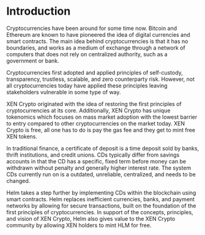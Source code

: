 # Introduction

Cryptocurrencies have been around for some time now. Bitcoin and Ethereum are known to have pioneered the idea of digital currencies and smart contracts. The main idea behind cryptocurrencies is that it has no boundaries, and works as a medium of exchange through a network of computers that does not rely on centralized authority, such as a government or bank.

Cryptocurrencies first adopted and applied principles of self-custody, transparency, trustless, scalable, and zero counterparty risk. However, not all cryptocurrencies today have applied these principles leaving stakeholders vulnerable in some type of way.

XEN Crypto originated with the idea of restoring the first principles of cryptocurrencies at its core. Additionally, XEN Crypto has unique tokenomics which focuses on mass market adoption with the lowest barrier to entry compared to other cryptocurrencies on the market today. XEN Crypto is free, all one has to do is pay the gas fee and they get to mint free XEN tokens.

In traditional finance, a certificate of deposit is a time deposit sold by banks, thrift institutions, and credit unions. CDs typically differ from savings accounts in that the CD has a specific, fixed term before money can be withdrawn without penalty and generally higher interest rate. The system CDs currently run on is a outdated, unreliable, centralized, and needs to be changed.

Helm takes a step further by implementing CDs within the blockchain using smart contracts. Helm replaces inefficient currencies, banks, and payment networks by allowing for secure transactions, built on the foundation of the first principles of cryptocurrencies. In support of the concepts, principles, and vision of XEN Crypto, Helm also gives value to the XEN Crypto community by allowing XEN holders to mint HLM for free.
